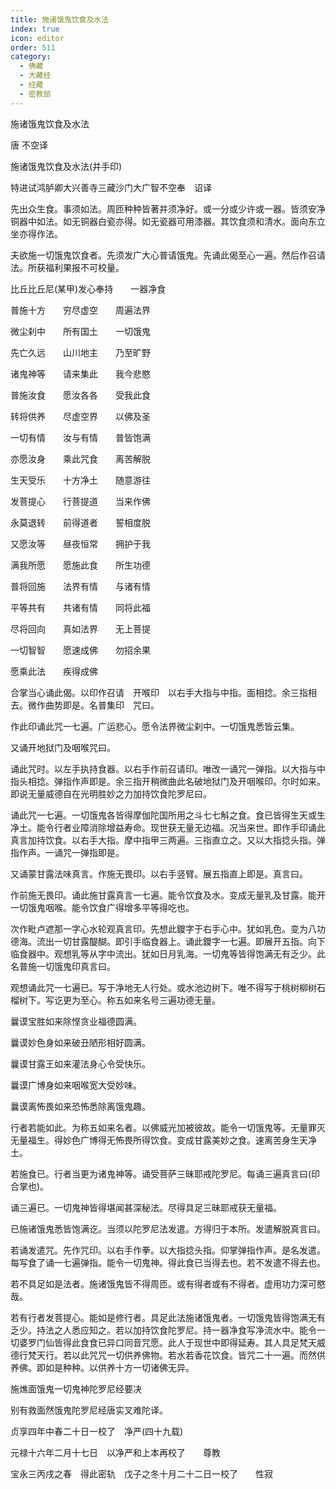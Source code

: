 ```yaml
---
title: 施诸饿鬼饮食及水法
index: true
icon: editor
order: 511
category:
  - 佛藏
  - 大藏经
  - 经藏
  - 密教部
---
```


  施诸饿鬼饮食及水法  

唐 不空译  

施诸饿鬼饮食及水法(并手印)  

特进试鸿胪卿大兴善寺三藏沙门大广智不空奉　诏译  

先出众生食。事须如法。周匝种种皆著并须净好。或一分或少许或一器。皆须安净铜器中如法。如无铜器白瓷亦得。如无瓷器可用漆器。其饮食须和清水。面向东立坐亦得作法。  

夫欲施一切饿鬼饮食者。先须发广大心普请饿鬼。先诵此偈至心一遍。然后作召请法。所获福利果报不可校量。  

比丘比丘尼(某甲)发心奉持　　一器净食  

普施十方　　穷尽虚空　　周遍法界  

微尘刹中　　所有国土　　一切饿鬼  

先亡久远　　山川地主　　乃至旷野  

诸鬼神等　　请来集此　　我今悲愍  

普施汝食　　愿汝各各　　受我此食  

转将供养　　尽虚空界　　以佛及圣  

一切有情　　汝与有情　　普皆饱满  

亦愿汝身　　乘此咒食　　离苦解脱  

生天受乐　　十方净土　　随意游往  

发菩提心　　行菩提道　　当来作佛  

永莫退转　　前得道者　　誓相度脱  

又愿汝等　　昼夜恒常　　拥护于我  

满我所愿　　愿施此食　　所生功德  

普将回施　　法界有情　　与诸有情  

平等共有　　共诸有情　　同将此福  

尽将回向　　真如法界　　无上菩提  

一切智智　　愿速成佛　　勿招余果  

愿乘此法　　疾得成佛  

合掌当心诵此偈。以印作召请　开喉印　以右手大指与中指。面相捻。余三指相去。微作曲势即是。名普集印　咒曰。  

作此印诵此咒一七遍。广运悲心。愿令法界微尘刹中。一切饿鬼悉皆云集。  

又诵开地狱门及咽喉咒曰。  

诵此咒时。以左手执持食器。以右手作前召请印。唯改一诵咒一弹指。以大指与中指头相捻。弹指作声即是。余三指开稍微曲此名破地狱门及开咽喉印。尔时如来。即说无量威德自在光明胜妙之力加持饮食陀罗尼曰。  

诵此咒一七遍。一切饿鬼各皆得摩伽陀国所用之斗七七斛之食。食已皆得生天或生净土。能令行者业障消除增益寿命。现世获无量无边福。况当来世。即作手印诵此真言加持饮食。以右手大指。摩中指甲三两遍。三指直立之。又以大指捻头指。弹指作声。一诵咒一弹指即是。  

又诵蒙甘露法味真言。作施无畏印。以右手竖臂。展五指直上即是。真言曰。  

作前施无畏印。诵此施甘露真言一七遍。能令饮食及水。变成无量乳及甘露。能开一切饿鬼咽喉。能令饮食广得增多平等得吃也。  

次作毗卢遮那一字心水轮观真言印。先想此鑁字于右手心中。犹如乳色。变为八功德海。流出一切甘露醍醐。即引手临食器上。诵此鑁字一七遍。即展开五指。向下临食器中。观想乳等从字中流出。犹如日月乳海。一切鬼等皆得饱满无有乏少。此名普施一切饿鬼印真言曰。  

观想诵此咒一七遍已。写于净地无人行处。或水池边树下。唯不得写于桃树柳树石榴树下。写讫更为至心。称五如来名号三遍功德无量。  

曩谟宝胜如来除悭贪业福德圆满。  

曩谟妙色身如来破丑陋形相好圆满。  

曩谟甘露王如来灌法身心令受快乐。  

曩谟广博身如来咽喉宽大受妙味。  

曩谟离怖畏如来恐怖悉除离饿鬼趣。  

行者若能如此。为称五如来名者。以佛威光加被彼故。能令一切饿鬼等。无量罪灭无量福生。得妙色广博得无怖畏所得饮食。变成甘露美妙之食。速离苦身生天净土。  

若施食已。行者当更为诸鬼神等。诵受菩萨三昧耶戒陀罗尼。每诵三遍真言曰(印合掌也)。  

诵三遍已。一切鬼神皆得堪闻甚深秘法。尽得具足三昧耶戒获无量福。  

已施诸饿鬼悉皆饱满讫。当须以陀罗尼法发遣。方得归于本所。发遣解脱真言曰。  

若诵发遣咒。先作咒印。以右手作拳。以大指捻头指。仰掌弹指作声。是名发遣。每写食了诵一七遍弹指。能令一切鬼神。得此食已当得去也。若不发遣不得去也。  

若不具足如是法者。施诸饿鬼皆不得周匝。或有得者或有不得者。虚用功力深可愍哉。  

若有行者发菩提心。能如是修行者。具足此法施诸饿鬼者。一切饿鬼皆得饱满无有乏少。持法之人悉应知之。若以加持饮食陀罗尼。持一器净食写净流水中。能令一切婆罗门仙皆得此食食已异口同音咒愿。此人于现世中即得延寿。其人具足梵天威德行梵天行。若以此咒咒一切供养佛物。若水若香花饮食。皆咒二十一遍。而然供养佛。即如是种种。以供养十方一切诸佛无异。  

施燋面饿鬼一切鬼神陀罗尼经要决  

别有救面然饿鬼陀罗尼经唐实叉难陀译。  

贞享四年中春二十日一校了　净严(四十九载)  

元禄十六年二月十七日　以净严和上本再校了　　尊教  

宝永三丙戌之春　得此密轨　戊子之冬十月二十二日一校了　　性寂  
